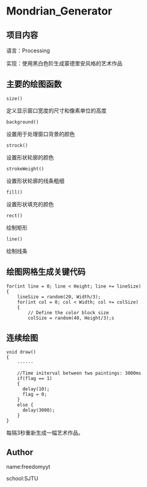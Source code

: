 # Mondrian_Generator
## 项目内容
语言：Processing

实现：使用黑白色阶生成蒙德里安风格的艺术作品
## 主要的绘图函数
```processing
size()
```
定义显示窗口宽度的尺寸和像素单位的高度

```processing
background()
```
设置用于处理窗口背景的颜色

```processing
strock()
```
设置形状轮廓的颜色

```processing
strokeWeight()
```
设置形状轮廓的线条粗细

```processing
fill()
```
设置形状填充的颜色

```processing
rect()
```
绘制矩形

```processing
line()
```
绘制线条

## 绘图网格生成关键代码
```processing
for(int line = 0; line < Height; line += lineSize) 
{
    lineSize = random(20, Width/3);
    for(int col = 0; col < Width; col += colSize) 
    {
        // Define the color block size  
        colSize = random(40, Height/3);s
```
## 连续绘图
```processing
void draw() 
{
    ······

    //Time initerval between two paintings: 3000ms
    if(flag == 1)
    {
      delay(10);
      flag = 0;
    }
    else {
      delay(3000);
    }
}
```
每隔3秒重新生成一幅艺术作品。


## Author
name:freedomyyt 

school:SJTU